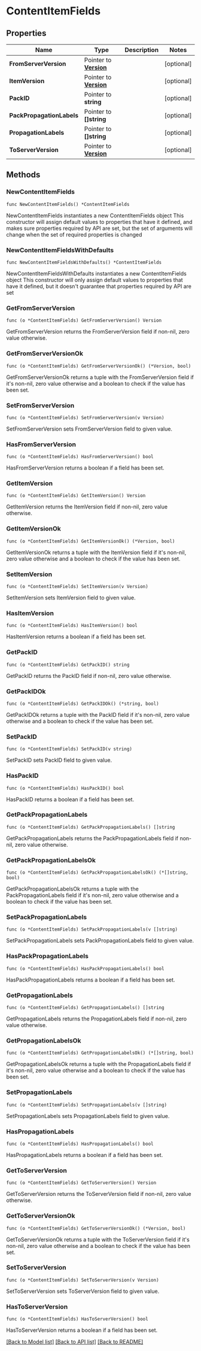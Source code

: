 # ContentItemFields

## Properties

Name | Type | Description | Notes
------------ | ------------- | ------------- | -------------
**FromServerVersion** | Pointer to [**Version**](Version.md) |  | [optional] 
**ItemVersion** | Pointer to [**Version**](Version.md) |  | [optional] 
**PackID** | Pointer to **string** |  | [optional] 
**PackPropagationLabels** | Pointer to **[]string** |  | [optional] 
**PropagationLabels** | Pointer to **[]string** |  | [optional] 
**ToServerVersion** | Pointer to [**Version**](Version.md) |  | [optional] 

## Methods

### NewContentItemFields

`func NewContentItemFields() *ContentItemFields`

NewContentItemFields instantiates a new ContentItemFields object
This constructor will assign default values to properties that have it defined,
and makes sure properties required by API are set, but the set of arguments
will change when the set of required properties is changed

### NewContentItemFieldsWithDefaults

`func NewContentItemFieldsWithDefaults() *ContentItemFields`

NewContentItemFieldsWithDefaults instantiates a new ContentItemFields object
This constructor will only assign default values to properties that have it defined,
but it doesn't guarantee that properties required by API are set

### GetFromServerVersion

`func (o *ContentItemFields) GetFromServerVersion() Version`

GetFromServerVersion returns the FromServerVersion field if non-nil, zero value otherwise.

### GetFromServerVersionOk

`func (o *ContentItemFields) GetFromServerVersionOk() (*Version, bool)`

GetFromServerVersionOk returns a tuple with the FromServerVersion field if it's non-nil, zero value otherwise
and a boolean to check if the value has been set.

### SetFromServerVersion

`func (o *ContentItemFields) SetFromServerVersion(v Version)`

SetFromServerVersion sets FromServerVersion field to given value.

### HasFromServerVersion

`func (o *ContentItemFields) HasFromServerVersion() bool`

HasFromServerVersion returns a boolean if a field has been set.

### GetItemVersion

`func (o *ContentItemFields) GetItemVersion() Version`

GetItemVersion returns the ItemVersion field if non-nil, zero value otherwise.

### GetItemVersionOk

`func (o *ContentItemFields) GetItemVersionOk() (*Version, bool)`

GetItemVersionOk returns a tuple with the ItemVersion field if it's non-nil, zero value otherwise
and a boolean to check if the value has been set.

### SetItemVersion

`func (o *ContentItemFields) SetItemVersion(v Version)`

SetItemVersion sets ItemVersion field to given value.

### HasItemVersion

`func (o *ContentItemFields) HasItemVersion() bool`

HasItemVersion returns a boolean if a field has been set.

### GetPackID

`func (o *ContentItemFields) GetPackID() string`

GetPackID returns the PackID field if non-nil, zero value otherwise.

### GetPackIDOk

`func (o *ContentItemFields) GetPackIDOk() (*string, bool)`

GetPackIDOk returns a tuple with the PackID field if it's non-nil, zero value otherwise
and a boolean to check if the value has been set.

### SetPackID

`func (o *ContentItemFields) SetPackID(v string)`

SetPackID sets PackID field to given value.

### HasPackID

`func (o *ContentItemFields) HasPackID() bool`

HasPackID returns a boolean if a field has been set.

### GetPackPropagationLabels

`func (o *ContentItemFields) GetPackPropagationLabels() []string`

GetPackPropagationLabels returns the PackPropagationLabels field if non-nil, zero value otherwise.

### GetPackPropagationLabelsOk

`func (o *ContentItemFields) GetPackPropagationLabelsOk() (*[]string, bool)`

GetPackPropagationLabelsOk returns a tuple with the PackPropagationLabels field if it's non-nil, zero value otherwise
and a boolean to check if the value has been set.

### SetPackPropagationLabels

`func (o *ContentItemFields) SetPackPropagationLabels(v []string)`

SetPackPropagationLabels sets PackPropagationLabels field to given value.

### HasPackPropagationLabels

`func (o *ContentItemFields) HasPackPropagationLabels() bool`

HasPackPropagationLabels returns a boolean if a field has been set.

### GetPropagationLabels

`func (o *ContentItemFields) GetPropagationLabels() []string`

GetPropagationLabels returns the PropagationLabels field if non-nil, zero value otherwise.

### GetPropagationLabelsOk

`func (o *ContentItemFields) GetPropagationLabelsOk() (*[]string, bool)`

GetPropagationLabelsOk returns a tuple with the PropagationLabels field if it's non-nil, zero value otherwise
and a boolean to check if the value has been set.

### SetPropagationLabels

`func (o *ContentItemFields) SetPropagationLabels(v []string)`

SetPropagationLabels sets PropagationLabels field to given value.

### HasPropagationLabels

`func (o *ContentItemFields) HasPropagationLabels() bool`

HasPropagationLabels returns a boolean if a field has been set.

### GetToServerVersion

`func (o *ContentItemFields) GetToServerVersion() Version`

GetToServerVersion returns the ToServerVersion field if non-nil, zero value otherwise.

### GetToServerVersionOk

`func (o *ContentItemFields) GetToServerVersionOk() (*Version, bool)`

GetToServerVersionOk returns a tuple with the ToServerVersion field if it's non-nil, zero value otherwise
and a boolean to check if the value has been set.

### SetToServerVersion

`func (o *ContentItemFields) SetToServerVersion(v Version)`

SetToServerVersion sets ToServerVersion field to given value.

### HasToServerVersion

`func (o *ContentItemFields) HasToServerVersion() bool`

HasToServerVersion returns a boolean if a field has been set.


[[Back to Model list]](../README.md#documentation-for-models) [[Back to API list]](../README.md#documentation-for-api-endpoints) [[Back to README]](../README.md)


